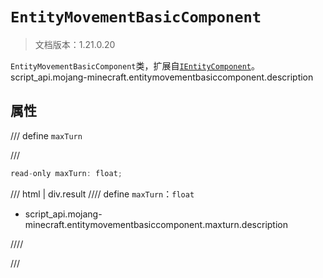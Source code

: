 # `EntityMovementBasicComponent`

> 文档版本：1.21.0.20

`EntityMovementBasicComponent`类，扩展自[`IEntityComponent`](./ientitycomponent.md)。script_api.mojang-minecraft.entitymovementbasiccomponent.description

## 属性

/// define
`maxTurn`


///

```js
read-only maxTurn: float;
```

/// html | div.result
//// define
`maxTurn`：`float`

- script_api.mojang-minecraft.entitymovementbasiccomponent.maxturn.description


////

///


